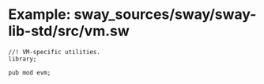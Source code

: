 # Example: sway_sources/sway/sway-lib-std/src/vm.sw

```sway
//! VM-specific utilities.
library;

pub mod evm;

```
